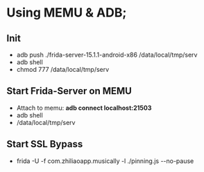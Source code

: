 # Using MEMU & ADB;

## Init
- adb push ./frida-server-15.1.1-android-x86 /data/local/tmp/serv
- adb shell
- chmod 777 /data/local/tmp/serv

## Start Frida-Server on MEMU
- Attach to memu: **adb connect localhost:21503**
- adb shell
- /data/local/tmp/serv

## Start SSL Bypass
- frida -U -f com.zhiliaoapp.musically -l ./pinning.js --no-pause